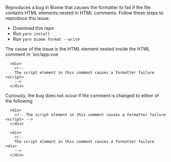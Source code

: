 Reproduces a bug in Biome that causes the formatter to fail if the file contains HTML elements nested in HTML comments. Follow these steps to reproduce this issue:

 - Download this repo
 - Run `yarn install`
 - Run `yarn biome format --write`

The cause of the issue is the HTML element nested inside the HTML comment in `src/app.vue

```
  <div>
    <!--
    The script element in this comment causes a formatter failure <script>
    -->
  </div>
```

Curiously, the bug does not occur if the comment is changed to either of the following

```
  <div>
    <!-- The script element in this comment causes a formatter failure <script> -->
  </div>
```
```
  <div>
    <!--
    The script element in this comment causes a formatter failure <div>
    -->
  </div>
```

